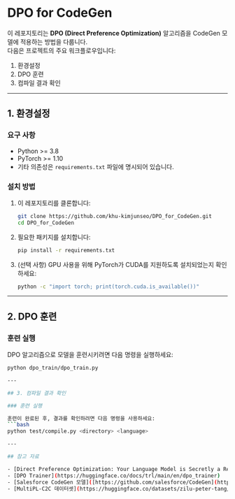 # DPO for CodeGen

이 레포지토리는 **DPO (Direct Preference Optimization)** 알고리즘을 CodeGen 모델에 적용하는 방법을 다룹니다.  
다음은 프로젝트의 주요 워크플로우입니다:

1. 환경설정
2. DPO 훈련
3. 컴파일 결과 확인

---

## 1. 환경설정

### 요구 사항
- Python >= 3.8
- PyTorch >= 1.10
- 기타 의존성은 `requirements.txt` 파일에 명시되어 있습니다.

### 설치 방법
1. 이 레포지토리를 클론합니다:
    ```bash
    git clone https://github.com/khu-kimjunseo/DPO_for_CodeGen.git
    cd DPO_for_CodeGen
    ```

2. 필요한 패키지를 설치합니다:
    ```bash
    pip install -r requirements.txt
    ```

3. (선택 사항) GPU 사용을 위해 PyTorch가 CUDA를 지원하도록 설치되었는지 확인하세요:
    ```bash
    python -c "import torch; print(torch.cuda.is_available())"
    ```

---

## 2. DPO 훈련

### 훈련 실행

DPO 알고리즘으로 모델을 훈련시키려면 다음 명령을 실행하세요:
```bash
python dpo_train/dpo_train.py

---

## 3. 컴파일 결과 확인

### 훈련 실행

훈련이 완료된 후, 결과를 확인하려면 다음 명령을 사용하세요:
```bash
python test/compile.py <directory> <language>

---

## 참고 자료

- [Direct Preference Optimization: Your Language Model is Secretly a Reward Model](https://arxiv.org/abs/2305.18290)
- [DPO Trainer](https://huggingface.co/docs/trl/main/en/dpo_trainer)
- [Salesforce CodeGen 모델]([https://github.com/salesforce/CodeGen](https://huggingface.co/Salesforce/codegen-350M-multi))
- [MultiPL-C2C 데이터셋](https://huggingface.co/datasets/zilu-peter-tang/MultiPL-C2C)
